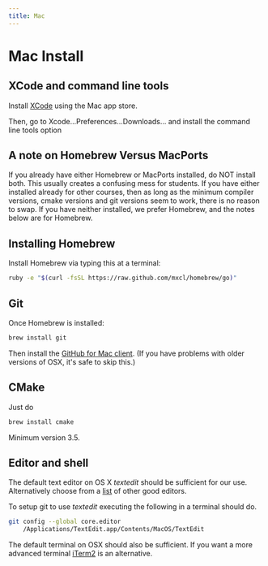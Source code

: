 ```yaml
---
title: Mac
---
```



Mac Install
===========

## XCode and command line tools ##

Install [XCode](https://itunes.apple.com/us/app/xcode/id497799835) using the Mac app store.

Then, go to Xcode...Preferences...Downloads... and install the command line tools option

## A note on Homebrew Versus MacPorts

If you already have either Homebrew or MacPorts installed, do NOT install both. This usually creates a confusing mess for students. 
If you have either installed already for other courses, then as long as the minimum compiler versions, cmake versions and git versions
seem to work, there is no reason to swap. If you have neither installed, we prefer Homebrew, and the notes below are for Homebrew.

## Installing Homebrew ##

Install Homebrew via typing this at a terminal:

``` Bash
ruby -e "$(curl -fsSL https://raw.github.com/mxcl/homebrew/go)"
```    
  
## Git ##

Once Homebrew is installed:

``` Bash
brew install git
```

Then install the [GitHub for Mac client](http://mac.github.com). (If you have problems with older versions of OSX, it's safe to skip this.)

## CMake

Just do

``` Bash
brew install cmake
```

Minimum version 3.5.

## Editor and shell ##

The default text editor on OS X *textedit* should be sufficient for our use. Alternatively
choose from a [list](http://mac.appstorm.net/roundups/office-roundups/top-10-mac-text-editors/) of other good editors.

To setup git to use *textedit* executing the following in a terminal should do.

``` Bash
git config --global core.editor
	/Applications/TextEdit.app/Contents/MacOS/TextEdit
```

The default terminal on OSX should also be sufficient. If you want a more advanced terminal [iTerm2](http://www.iterm2.com/) is an alternative.
